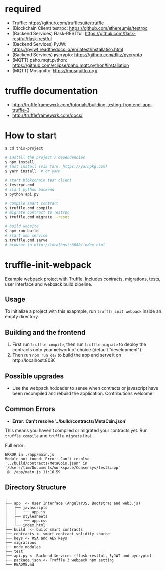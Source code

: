 # required 
- Truffle: https://github.com/trufflesuite/truffle
- (Blockchain Client) testrpc: https://github.com/ethereumjs/testrpc
- (Backend Services) Flask-RESTful: https://github.com/flask-restful/flask-restful
- (Backend Services) PyJW: https://pyjwt.readthedocs.io/en/latest/installation.html
- (Backend Services) pycrypto: https://github.com/dlitz/pycrypto
- (MQTT) paho.mqtt.python: https://github.com/eclipse/paho.mqtt.python#installation
- (MQTT) Mosquitto: https://mosquitto.org/

# truffle documentation
- http://truffleframework.com/tutorials/building-testing-frontend-app-truffle-3
- http://truffleframework.com/docs/

# How to start


```bash
$ cd this-project

# install the project's dependencies
$ npm install
# fast install (via Yarn, https://yarnpkg.com)
$ yarn install  # or yarn

# start blokcchain test client
$ testrpc.cmd 
# start python backend
$ python api.py

# compile smart contract
$ truffle.cmd compile
# migrate contract to testrpc
$ truffle.cmd migrate --reset

# build website
$ npm run build
# start web service
$ truffle.cmd serve
# browser to http://localhost:8080/index.html


```

# truffle-init-webpack
Example webpack project with Truffle. Includes contracts, migrations, tests, user interface and webpack build pipeline.

## Usage

To initialize a project with this exapmple, run `truffle init webpack` inside an empty directory.

## Building and the frontend

1. First run `truffle compile`, then run `truffle migrate` to deploy the contracts onto your network of choice (default "development").
1. Then run `npm run dev` to build the app and serve it on http://localhost:8080

## Possible upgrades

* Use the webpack hotloader to sense when contracts or javascript have been recompiled and rebuild the application. Contributions welcome!

## Common Errors

* **Error: Can't resolve '../build/contracts/MetaCoin.json'**

This means you haven't compiled or migrated your contracts yet. Run `truffle compile` and `truffle migrate` first.

Full error:

```
ERROR in ./app/main.js
Module not found: Error: Can't resolve '../build/contracts/MetaCoin.json' in '/Users/tim/Documents/workspace/Consensys/test3/app'
 @ ./app/main.js 11:16-59
```


## Directory Structure


```
.
├── app  <- User Interface (AngularJS, Bootstrap and web3.js)
│   ├── javascripts
│   │   └── app.js
│   ├── stylesheets
│   │   └── app.css
│   └── index.html
├── build  <- build smart contracts
├── contracts <- smart contract solidity source
├── keys <- RSA and AES keys
├── migrations
├── node_modules
├── test
├── api.py <- Backend Services (flask-restful, PyJWT and pycrypto)
├── package.json <- Truffle 3 webpack npm setting
└── README.md

```